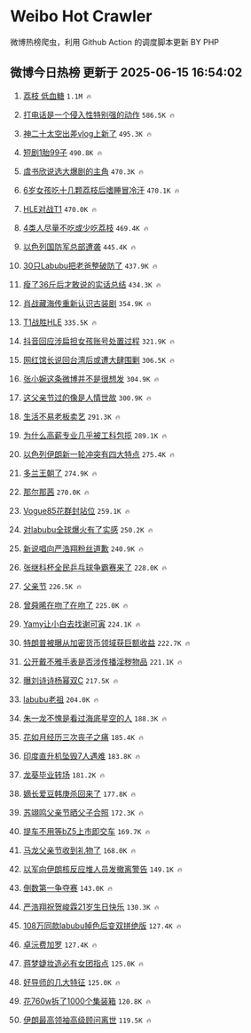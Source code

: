 # Weibo Hot Crawler 



微博热榜爬虫，利用 Github Action 的调度脚本更新 BY PHP 


## 微博今日热榜 更新于 2025-06-15 16:54:02 
1. [荔枝 低血糖](https://s.weibo.com/weibo?q=%E8%8D%94%E6%9E%9D%20%E4%BD%8E%E8%A1%80%E7%B3%96&t=31&band_rank=1&Refer=top) `1.1M 🔥` 

1. [打电话是一个侵入性特别强的动作](https://s.weibo.com/weibo?q=%E6%89%93%E7%94%B5%E8%AF%9D%E6%98%AF%E4%B8%80%E4%B8%AA%E4%BE%B5%E5%85%A5%E6%80%A7%E7%89%B9%E5%88%AB%E5%BC%BA%E7%9A%84%E5%8A%A8%E4%BD%9C&t=31&band_rank=2&Refer=top) `586.5K 🔥` 

1. [神二十太空出差vlog上新了](https://s.weibo.com/weibo?q=%23%E7%A5%9E%E4%BA%8C%E5%8D%81%E5%A4%AA%E7%A9%BA%E5%87%BA%E5%B7%AEvlog%E4%B8%8A%E6%96%B0%E4%BA%86%23&t=31&band_rank=3&Refer=top) `495.3K 🔥` 

1. [短剧1胎99子](https://s.weibo.com/weibo?q=%23%E7%9F%AD%E5%89%A71%E8%83%8E99%E5%AD%90%23&t=31&band_rank=4&Refer=top) `490.8K 🔥` 

1. [虞书欣说选大爆剧的主角](https://s.weibo.com/weibo?q=%23%E8%99%9E%E4%B9%A6%E6%AC%A3%E8%AF%B4%E9%80%89%E5%A4%A7%E7%88%86%E5%89%A7%E7%9A%84%E4%B8%BB%E8%A7%92%23&t=31&band_rank=5&Refer=top) `470.3K 🔥` 

1. [6岁女孩吃十几颗荔枝后嗜睡冒冷汗](https://s.weibo.com/weibo?q=%236%E5%B2%81%E5%A5%B3%E5%AD%A9%E5%90%83%E5%8D%81%E5%87%A0%E9%A2%97%E8%8D%94%E6%9E%9D%E5%90%8E%E5%97%9C%E7%9D%A1%E5%86%92%E5%86%B7%E6%B1%97%23&t=31&band_rank=6&Refer=top) `470.1K 🔥` 

1. [HLE对战T1](https://s.weibo.com/weibo?q=HLE%E5%AF%B9%E6%88%98T1&t=31&band_rank=7&Refer=top) `470.0K 🔥` 

1. [4类人尽量不吃或少吃荔枝](https://s.weibo.com/weibo?q=%234%E7%B1%BB%E4%BA%BA%E5%B0%BD%E9%87%8F%E4%B8%8D%E5%90%83%E6%88%96%E5%B0%91%E5%90%83%E8%8D%94%E6%9E%9D%23&t=31&band_rank=8&Refer=top) `469.4K 🔥` 

1. [以色列国防军总部遭袭](https://s.weibo.com/weibo?q=%23%E4%BB%A5%E8%89%B2%E5%88%97%E5%9B%BD%E9%98%B2%E5%86%9B%E6%80%BB%E9%83%A8%E9%81%AD%E8%A2%AD%23&t=31&band_rank=9&Refer=top) `445.4K 🔥` 

1. [30只Labubu把老爸整破防了](https://s.weibo.com/weibo?q=%2330%E5%8F%AALabubu%E6%8A%8A%E8%80%81%E7%88%B8%E6%95%B4%E7%A0%B4%E9%98%B2%E4%BA%86%23&t=31&band_rank=10&Refer=top) `437.9K 🔥` 

1. [瘦了36斤后才敢说的实话总结](https://s.weibo.com/weibo?q=%E7%98%A6%E4%BA%8636%E6%96%A4%E5%90%8E%E6%89%8D%E6%95%A2%E8%AF%B4%E7%9A%84%E5%AE%9E%E8%AF%9D%E6%80%BB%E7%BB%93&t=31&band_rank=11&Refer=top) `434.3K 🔥` 

1. [肖战藏海传重新认识古装剧](https://s.weibo.com/weibo?q=%23%E8%82%96%E6%88%98%E8%97%8F%E6%B5%B7%E4%BC%A0%E9%87%8D%E6%96%B0%E8%AE%A4%E8%AF%86%E5%8F%A4%E8%A3%85%E5%89%A7%23&t=31&band_rank=12&Refer=top) `354.9K 🔥` 

1. [T1战胜HLE](https://s.weibo.com/weibo?q=T1%E6%88%98%E8%83%9CHLE&t=31&band_rank=13&Refer=top) `335.5K 🔥` 

1. [抖音回应涉扁担女孩账号处置过程](https://s.weibo.com/weibo?q=%23%E6%8A%96%E9%9F%B3%E5%9B%9E%E5%BA%94%E6%B6%89%E6%89%81%E6%8B%85%E5%A5%B3%E5%AD%A9%E8%B4%A6%E5%8F%B7%E5%A4%84%E7%BD%AE%E8%BF%87%E7%A8%8B%23&t=31&band_rank=14&Refer=top) `321.9K 🔥` 

1. [网红馆长说回台湾后或遭大肆围剿](https://s.weibo.com/weibo?q=%23%E7%BD%91%E7%BA%A2%E9%A6%86%E9%95%BF%E8%AF%B4%E5%9B%9E%E5%8F%B0%E6%B9%BE%E5%90%8E%E6%88%96%E9%81%AD%E5%A4%A7%E8%82%86%E5%9B%B4%E5%89%BF%23&t=31&band_rank=15&Refer=top) `306.5K 🔥` 

1. [张小婉这条微博并不是很想发](https://s.weibo.com/weibo?q=%E5%BC%A0%E5%B0%8F%E5%A9%89%E8%BF%99%E6%9D%A1%E5%BE%AE%E5%8D%9A%E5%B9%B6%E4%B8%8D%E6%98%AF%E5%BE%88%E6%83%B3%E5%8F%91&t=31&band_rank=16&Refer=top) `304.9K 🔥` 

1. [这父亲节过的像是人情世故](https://s.weibo.com/weibo?q=%E8%BF%99%E7%88%B6%E4%BA%B2%E8%8A%82%E8%BF%87%E7%9A%84%E5%83%8F%E6%98%AF%E4%BA%BA%E6%83%85%E4%B8%96%E6%95%85&t=31&band_rank=17&Refer=top) `300.9K 🔥` 

1. [生活不易老板卖艺](https://s.weibo.com/weibo?q=%23%E7%94%9F%E6%B4%BB%E4%B8%8D%E6%98%93%E8%80%81%E6%9D%BF%E5%8D%96%E8%89%BA%23&t=31&band_rank=18&Refer=top) `291.3K 🔥` 

1. [为什么高薪专业几乎被工科包揽](https://s.weibo.com/weibo?q=%23%E4%B8%BA%E4%BB%80%E4%B9%88%E9%AB%98%E8%96%AA%E4%B8%93%E4%B8%9A%E5%87%A0%E4%B9%8E%E8%A2%AB%E5%B7%A5%E7%A7%91%E5%8C%85%E6%8F%BD%23&t=31&band_rank=19&Refer=top) `289.1K 🔥` 

1. [以色列伊朗新一轮冲突有四大特点](https://s.weibo.com/weibo?q=%23%E4%BB%A5%E8%89%B2%E5%88%97%E4%BC%8A%E6%9C%97%E6%96%B0%E4%B8%80%E8%BD%AE%E5%86%B2%E7%AA%81%E6%9C%89%E5%9B%9B%E5%A4%A7%E7%89%B9%E7%82%B9%23&t=31&band_rank=20&Refer=top) `275.4K 🔥` 

1. [多兰王朝了](https://s.weibo.com/weibo?q=%E5%A4%9A%E5%85%B0%E7%8E%8B%E6%9C%9D%E4%BA%86&t=31&band_rank=21&Refer=top) `274.9K 🔥` 

1. [那尔那茜](https://s.weibo.com/weibo?q=%E9%82%A3%E5%B0%94%E9%82%A3%E8%8C%9C&t=31&band_rank=22&Refer=top) `270.0K 🔥` 

1. [Vogue85花群封站位](https://s.weibo.com/weibo?q=%23Vogue85%E8%8A%B1%E7%BE%A4%E5%B0%81%E7%AB%99%E4%BD%8D%23&t=31&band_rank=23&Refer=top) `259.1K 🔥` 

1. [对labubu全球爆火有了实感](https://s.weibo.com/weibo?q=%E5%AF%B9labubu%E5%85%A8%E7%90%83%E7%88%86%E7%81%AB%E6%9C%89%E4%BA%86%E5%AE%9E%E6%84%9F&t=31&band_rank=24&Refer=top) `250.2K 🔥` 

1. [新说唱向严浩翔粉丝道歉](https://s.weibo.com/weibo?q=%23%E6%96%B0%E8%AF%B4%E5%94%B1%E5%90%91%E4%B8%A5%E6%B5%A9%E7%BF%94%E7%B2%89%E4%B8%9D%E9%81%93%E6%AD%89%23&t=31&band_rank=25&Refer=top) `240.9K 🔥` 

1. [张继科杯全民乒乓球争霸赛来了](https://s.weibo.com/weibo?q=%23%E5%BC%A0%E7%BB%A7%E7%A7%91%E6%9D%AF%E5%85%A8%E6%B0%91%E4%B9%92%E4%B9%93%E7%90%83%E4%BA%89%E9%9C%B8%E8%B5%9B%E6%9D%A5%E4%BA%86%23&t=31&band_rank=26&Refer=top) `228.0K 🔥` 

1. [父亲节](https://s.weibo.com/weibo?q=%E7%88%B6%E4%BA%B2%E8%8A%82&t=31&band_rank=27&Refer=top) `226.5K 🔥` 

1. [曾舜晞在吻了在吻了](https://s.weibo.com/weibo?q=%E6%9B%BE%E8%88%9C%E6%99%9E%E5%9C%A8%E5%90%BB%E4%BA%86%E5%9C%A8%E5%90%BB%E4%BA%86&t=31&band_rank=28&Refer=top) `225.0K 🔥` 

1. [Yamy让小白去找谢可寅](https://s.weibo.com/weibo?q=Yamy%E8%AE%A9%E5%B0%8F%E7%99%BD%E5%8E%BB%E6%89%BE%E8%B0%A2%E5%8F%AF%E5%AF%85&t=31&band_rank=29&Refer=top) `224.1K 🔥` 

1. [特朗普被曝从加密货币领域获巨额收益](https://s.weibo.com/weibo?q=%23%E7%89%B9%E6%9C%97%E6%99%AE%E8%A2%AB%E6%9B%9D%E4%BB%8E%E5%8A%A0%E5%AF%86%E8%B4%A7%E5%B8%81%E9%A2%86%E5%9F%9F%E8%8E%B7%E5%B7%A8%E9%A2%9D%E6%94%B6%E7%9B%8A%23&t=31&band_rank=30&Refer=top) `222.7K 🔥` 

1. [公开戴不雅手表是否涉传播淫秽物品](https://s.weibo.com/weibo?q=%23%E5%85%AC%E5%BC%80%E6%88%B4%E4%B8%8D%E9%9B%85%E6%89%8B%E8%A1%A8%E6%98%AF%E5%90%A6%E6%B6%89%E4%BC%A0%E6%92%AD%E6%B7%AB%E7%A7%BD%E7%89%A9%E5%93%81%23&t=31&band_rank=31&Refer=top) `221.1K 🔥` 

1. [曝刘诗诗杨幂双C](https://s.weibo.com/weibo?q=%23%E6%9B%9D%E5%88%98%E8%AF%97%E8%AF%97%E6%9D%A8%E5%B9%82%E5%8F%8CC%23&t=31&band_rank=32&Refer=top) `217.5K 🔥` 

1. [labubu老祖](https://s.weibo.com/weibo?q=labubu%E8%80%81%E7%A5%96&t=31&band_rank=33&Refer=top) `204.0K 🔥` 

1. [朱一龙不愧是看过海底星空的人](https://s.weibo.com/weibo?q=%E6%9C%B1%E4%B8%80%E9%BE%99%E4%B8%8D%E6%84%A7%E6%98%AF%E7%9C%8B%E8%BF%87%E6%B5%B7%E5%BA%95%E6%98%9F%E7%A9%BA%E7%9A%84%E4%BA%BA&t=31&band_rank=34&Refer=top) `188.3K 🔥` 

1. [花如月经历三次丧子之痛](https://s.weibo.com/weibo?q=%E8%8A%B1%E5%A6%82%E6%9C%88%E7%BB%8F%E5%8E%86%E4%B8%89%E6%AC%A1%E4%B8%A7%E5%AD%90%E4%B9%8B%E7%97%9B&t=31&band_rank=35&Refer=top) `185.4K 🔥` 

1. [印度直升机坠毁7人遇难](https://s.weibo.com/weibo?q=%23%E5%8D%B0%E5%BA%A6%E7%9B%B4%E5%8D%87%E6%9C%BA%E5%9D%A0%E6%AF%817%E4%BA%BA%E9%81%87%E9%9A%BE%23&t=31&band_rank=36&Refer=top) `183.8K 🔥` 

1. [龙葵毕业转场](https://s.weibo.com/weibo?q=%E9%BE%99%E8%91%B5%E6%AF%95%E4%B8%9A%E8%BD%AC%E5%9C%BA&t=31&band_rank=37&Refer=top) `181.2K 🔥` 

1. [嫡长爱豆韩庚杀回来了](https://s.weibo.com/weibo?q=%23%E5%AB%A1%E9%95%BF%E7%88%B1%E8%B1%86%E9%9F%A9%E5%BA%9A%E6%9D%80%E5%9B%9E%E6%9D%A5%E4%BA%86%23&t=31&band_rank=38&Refer=top) `177.8K 🔥` 

1. [苏翊鸣父亲节晒父子合照](https://s.weibo.com/weibo?q=%23%E8%8B%8F%E7%BF%8A%E9%B8%A3%E7%88%B6%E4%BA%B2%E8%8A%82%E6%99%92%E7%88%B6%E5%AD%90%E5%90%88%E7%85%A7%23&t=31&band_rank=39&Refer=top) `172.3K 🔥` 

1. [提车不用等bZ5上市即交车](https://s.weibo.com/weibo?q=%23%E6%8F%90%E8%BD%A6%E4%B8%8D%E7%94%A8%E7%AD%89bZ5%E4%B8%8A%E5%B8%82%E5%8D%B3%E4%BA%A4%E8%BD%A6%23&t=31&band_rank=40&Refer=top) `169.7K 🔥` 

1. [马龙父亲节收到礼物了](https://s.weibo.com/weibo?q=%23%E9%A9%AC%E9%BE%99%E7%88%B6%E4%BA%B2%E8%8A%82%E6%94%B6%E5%88%B0%E7%A4%BC%E7%89%A9%E4%BA%86%23&t=31&band_rank=41&Refer=top) `168.0K 🔥` 

1. [以军向伊朗核反应堆人员发撤离警告](https://s.weibo.com/weibo?q=%23%E4%BB%A5%E5%86%9B%E5%90%91%E4%BC%8A%E6%9C%97%E6%A0%B8%E5%8F%8D%E5%BA%94%E5%A0%86%E4%BA%BA%E5%91%98%E5%8F%91%E6%92%A4%E7%A6%BB%E8%AD%A6%E5%91%8A%23&t=31&band_rank=42&Refer=top) `149.1K 🔥` 

1. [倒数第一争夺赛](https://s.weibo.com/weibo?q=%E5%80%92%E6%95%B0%E7%AC%AC%E4%B8%80%E4%BA%89%E5%A4%BA%E8%B5%9B&t=31&band_rank=43&Refer=top) `143.0K 🔥` 

1. [严浩翔祝贺峻霖21岁生日快乐](https://s.weibo.com/weibo?q=%23%E4%B8%A5%E6%B5%A9%E7%BF%94%E7%A5%9D%E8%B4%BA%E5%B3%BB%E9%9C%9621%E5%B2%81%E7%94%9F%E6%97%A5%E5%BF%AB%E4%B9%90%23&t=31&band_rank=44&Refer=top) `130.3K 🔥` 

1. [108万同款labubu掉色后变双拼绝版](https://s.weibo.com/weibo?q=%23108%E4%B8%87%E5%90%8C%E6%AC%BElabubu%E6%8E%89%E8%89%B2%E5%90%8E%E5%8F%98%E5%8F%8C%E6%8B%BC%E7%BB%9D%E7%89%88%23&t=31&band_rank=45&Refer=top) `127.4K 🔥` 

1. [卓沅费加罗](https://s.weibo.com/weibo?q=%E5%8D%93%E6%B2%85%E8%B4%B9%E5%8A%A0%E7%BD%97&t=31&band_rank=46&Refer=top) `127.4K 🔥` 

1. [蒋梦婕妆造必有女团指点](https://s.weibo.com/weibo?q=%E8%92%8B%E6%A2%A6%E5%A9%95%E5%A6%86%E9%80%A0%E5%BF%85%E6%9C%89%E5%A5%B3%E5%9B%A2%E6%8C%87%E7%82%B9&t=31&band_rank=47&Refer=top) `125.0K 🔥` 

1. [好导师的几大特征](https://s.weibo.com/weibo?q=%E5%A5%BD%E5%AF%BC%E5%B8%88%E7%9A%84%E5%87%A0%E5%A4%A7%E7%89%B9%E5%BE%81&t=31&band_rank=48&Refer=top) `125.0K 🔥` 

1. [花760w拆了1000个集装箱](https://s.weibo.com/weibo?q=%E8%8A%B1760w%E6%8B%86%E4%BA%861000%E4%B8%AA%E9%9B%86%E8%A3%85%E7%AE%B1&t=31&band_rank=49&Refer=top) `120.8K 🔥` 

1. [伊朗最高领袖高级顾问离世](https://s.weibo.com/weibo?q=%23%E4%BC%8A%E6%9C%97%E6%9C%80%E9%AB%98%E9%A2%86%E8%A2%96%E9%AB%98%E7%BA%A7%E9%A1%BE%E9%97%AE%E7%A6%BB%E4%B8%96%23&t=31&band_rank=50&Refer=top) `119.5K 🔥` 

